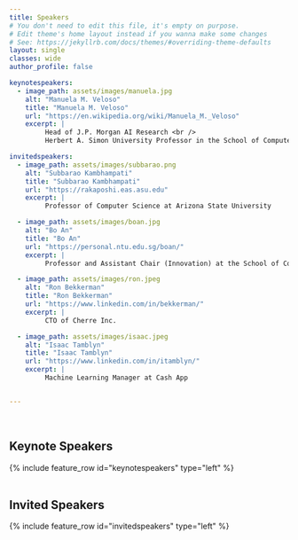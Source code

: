 ```yaml
---
title: Speakers
# You don't need to edit this file, it's empty on purpose.
# Edit theme's home layout instead if you wanna make some changes
# See: https://jekyllrb.com/docs/themes/#overriding-theme-defaults
layout: single
classes: wide
author_profile: false

keynotespeakers:
  - image_path: assets/images/manuela.jpg
    alt: "Manuela M. Veloso"
    title: "Manuela M. Veloso"
    url: "https://en.wikipedia.org/wiki/Manuela_M._Veloso"
    excerpt: |
         Head of J.P. Morgan AI Research <br />
         Herbert A. Simon University Professor in the School of Computer Science at Carnegie Mellon University

invitedspeakers:
  - image_path: assets/images/subbarao.png
    alt: "Subbarao Kambhampati"
    title: "Subbarao Kambhampati"
    url: "https://rakaposhi.eas.asu.edu"
    excerpt: |
         Professor of Computer Science at Arizona State University

  - image_path: assets/images/boan.jpg
    alt: "Bo An"
    title: "Bo An"
    url: "https://personal.ntu.edu.sg/boan/"
    excerpt: |
         Professor and Assistant Chair (Innovation) at the School of Computer Science and Engineering of the Nanyang Technological University (NTU)

  - image_path: assets/images/ron.jpeg
    alt: "Ron Bekkerman"
    title: "Ron Bekkerman"
    url: "https://www.linkedin.com/in/bekkerman/"
    excerpt: |
         CTO of Cherre Inc.

  - image_path: assets/images/isaac.jpeg
    alt: "Isaac Tamblyn"
    title: "Isaac Tamblyn"
    url: "https://www.linkedin.com/in/itamblyn/"
    excerpt: |
         Machine Learning Manager at Cash App


---
```

<br/>

## Keynote Speakers

<section class="invited-speakers">
{% include feature_row id="keynotespeakers" type="left" %}
</section>

<br/>

## Invited Speakers

<section class="invited-speakers">
{% include feature_row id="invitedspeakers" type="left" %}
</section>



